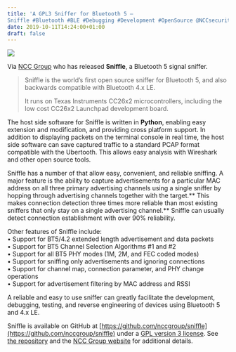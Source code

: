 ```yaml
---
title: 'A GPL3 Sniffer for Bluetooth 5 –
Sniffle #Bluetooth #BLE #Debugging #Development #OpenSource @NCCsecurityUS'
date: 2019-10-11T14:24:00+01:00
draft: false
---
```


![](https://cdn-blog.adafruit.com/uploads/2019/10/Bluetooth.png)

Via [NCC Group](https://www.nccgroup.trust/us/our-research/sniffle-a-sniffer-for-bluetooth-5/) who has released **Sniffle**, a Bluetooth 5 signal sniffer.

> Sniffle is the world’s first open source sniffer for Bluetooth 5, and also backwards compatible with Bluetooth 4.x LE.
> 
> It runs on Texas Instruments CC26x2 microcontrollers, including the low cost CC26x2 Launchpad development board.

The host side software for Sniffle is written in **Python**, enabling easy extension and modification, and providing cross platform support. In addition to displaying packets on the terminal console in real time, the host side software can save captured traffic to a standard PCAP format compatible with the Ubertooth. This allows easy analysis with Wireshark and other open source tools.

Sniffle has a number of that allow easy, convenient, and reliable sniffing. A major feature is the ability to capture advertisements for a particular MAC address on all three primary advertising channels using a single sniffer by hopping through advertising channels together with the target.** This makes connection detection three times more reliable than most existing sniffers that only stay on a single advertising channel.** Sniffle can usually detect connection establishment with over 90% reliability.

Other features of Sniffle include:  
• Support for BT5/4.2 extended length advertisement and data packets  
• Support for BT5 Channel Selection Algorithms #1 and #2  
• Support for all BT5 PHY modes (1M, 2M, and FEC coded modes)  
• Support for sniffing only advertisements and ignoring connections  
• Support for channel map, connection parameter, and PHY change operations  
• Support for advertisement filtering by MAC address and RSSI

A reliable and easy to use sniffer can greatly facilitate the development, debugging, testing, and reverse engineering of devices using Bluetooth 5 and 4.x LE.

Sniffle is available on GitHub at [https://github.com/nccgroup/sniffle](https://github.com/nccgroup/sniffle) under a [GPL version 3 license](https://github.com/nccgroup/Sniffle/blob/master/LICENSE). See [the repository](https://github.com/nccgroup/sniffle) and the [NCC Group website](https://www.nccgroup.trust/us/our-research/sniffle-a-sniffer-for-bluetooth-5/) for additional details.